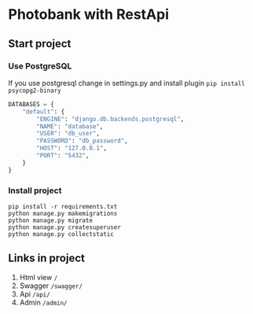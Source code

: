 # Photobank with RestApi 

## Start project

### Use PostgreSQL
If you use postgresql change in settings.py and install plugin `pip install psycopg2-binary`
```python
DATABASES = {
    "default": {
        "ENGINE": "django.db.backends.postgresql",
        "NAME": "database",
        "USER": "db_user",
        "PASSWORD": "db_password",
        "HOST": "127.0.0.1",
        "PORT": "5432",
    }
}
```

### Install project
```shell
pip install -r requirements.txt
python manage.py makemigrations
python manage.py migrate
python manage.py createsuperuser
python manage.py collectstatic
```


## Links in project
1. Html view  `/`
2. Swagger  `/swagger/`
3. Api  `/api/`
4. Admin  `/admin/`

